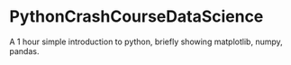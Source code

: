 # PythonCrashCourseDataScience
A 1 hour simple introduction to python, briefly showing matplotlib, numpy, pandas.
